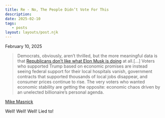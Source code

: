 ```yaml
---
title: Re - No, The People Didn’t Vote For This
description:
date: 2025-02-10
tags:
   - posts
layout: layouts/post.njk
---
```


February 10, 2025

> Democrats, obviously, aren’t thrilled, but the more meaningful data is that [Republicans don’t like what Elon Musk is doing](https://thehill.com/homenews/administration/5129353-gop-support-for-musk-influence-with-trump-falls-dramatically-poll/) at all.\[…\] Voters who supported Trump based on economic promises are instead seeing federal support for their local hospitals vanish, government contracts that supported thousands of local jobs disappear, and consumer prices continue to rise. The very voters who wanted economic stability are getting the opposite: economic chaos driven by an unelected billionaire’s personal agenda.

[Mike Masnick](https://www.techdirt.com/2025/02/10/no-the-people-didnt-vote-for-this/)

Well! Well! Well! Lied to!
